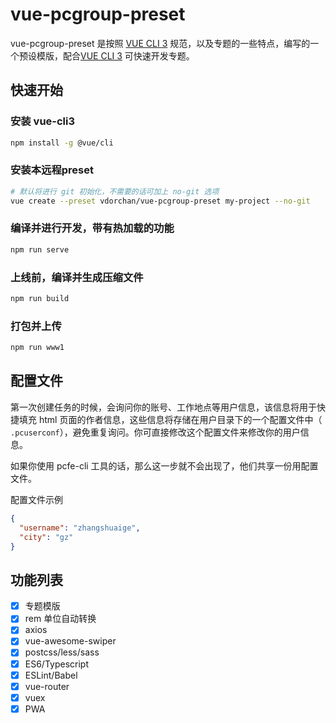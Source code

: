 # vue-pcgroup-preset

vue-pcgroup-preset 是按照 [VUE CLI 3](https://cli.vuejs.org/zh/) 规范，以及专题的一些特点，编写的一个预设模版，配合[VUE CLI 3](https://cli.vuejs.org/zh/) 可快速开发专题。

## 快速开始

### 安装 vue-cli3

```bash
npm install -g @vue/cli
```

### 安装本远程preset

```bash
# 默认将进行 git 初始化，不需要的话可加上 no-git 选项
vue create --preset vdorchan/vue-pcgroup-preset my-project --no-git
```

### 编译并进行开发，带有热加载的功能

```bash
npm run serve
```

### 上线前，编译并生成压缩文件

```bash
npm run build
```

### 打包并上传

```bash
npm run www1
```

## 配置文件

第一次创建任务的时候，会询问你的账号、工作地点等用户信息，该信息将用于快捷填充 html 页面的作者信息，这些信息将存储在用户目录下的一个配置文件中（ ```.pcuserconf```），避免重复询问。你可直接修改这个配置文件来修改你的用户信息。

如果你使用 pcfe-cli 工具的话，那么这一步就不会出现了，他们共享一份用配置文件。

配置文件示例

```json
{
  "username": "zhangshuaige",
  "city": "gz"
}
```

## 功能列表

- [x] 专题模版
- [x] rem 单位自动转换
- [x] axios
- [x] vue-awesome-swiper
- [x] postcss/less/sass
- [x] ES6/Typescript
- [x] ESLint/Babel
- [x] vue-router
- [x] vuex
- [x] PWA
